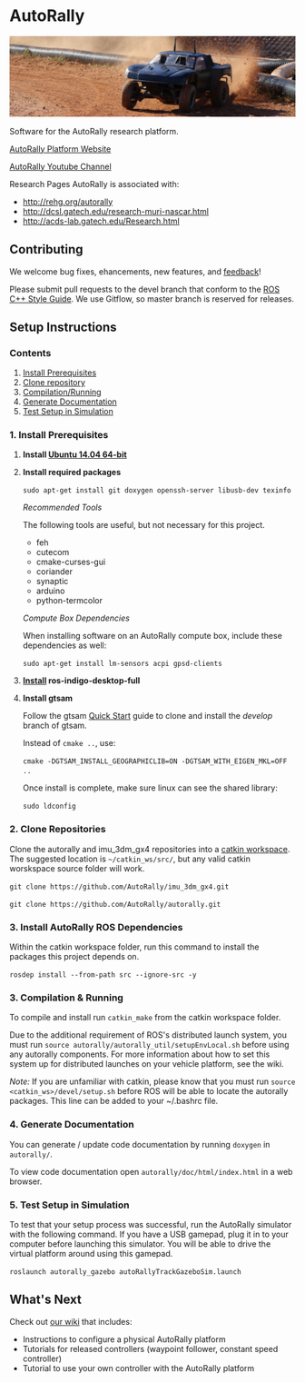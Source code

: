 # AutoRally

![alt text](doc/autorally_repo.jpg "Platform image")

Software for the AutoRally research platform.

[AutoRally Platform Website](http://autorally.github.io)

[AutoRally Youtube Channel](https://www.youtube.com/channel/UCSt0P1uqi4zU5RX2DZC_Qvg)

Research Pages AutoRally is associated with:
  * http://rehg.org/autorally
  * http://dcsl.gatech.edu/research-muri-nascar.html
  * http://acds-lab.gatech.edu/Research.html

## Contributing

We welcome bug fixes, ehancements, new features, and [feedback](https://github.com/AutoRally/autorally/issues)!

Please submit pull requests to the devel branch that conform to the [ROS C++ Style Guide](http://wiki.ros.org/CppStyleGuide). We use Gitflow, so master branch is reserved for releases.

## Setup Instructions

### Contents
1. [Install Prerequisites](#1-install-prerequisites)
2. [Clone repository](#2-clone-repository)
3. [Compilation/Running](#3-compilationrunning)
4. [Generate Documentation](#4-generate-documentation)
5. [Test Setup in Simulation](#5-test-setup-in-simulation)

### 1. Install Prerequisites
1. __Install [Ubuntu 14.04 64-bit](http://www.ubuntu.com)__
2. __Install required packages__

   ```sudo apt-get install git doxygen openssh-server libusb-dev texinfo```
   
   _Recommended Tools_
   
   The following tools are useful, but not necessary for this project.
   * feh
   * cutecom
   * cmake-curses-gui
   * coriander
   * synaptic
   * arduino
   * python-termcolor
   
   _Compute Box Dependencies_
   
   When installing software on an AutoRally compute box, include these dependencies as well:
   
   ```sudo apt-get install lm-sensors acpi gpsd-clients```
   
3. __[Install](http://www.ros.org/install/) ros-indigo-desktop-full__
4. __Install gtsam__

   Follow the gtsam [Quick Start](https://bitbucket.org/gtborg/gtsam/) guide to clone and install the _develop_ branch of gtsam. 

   Instead of `cmake ..`, use:

   ```cmake -DGTSAM_INSTALL_GEOGRAPHICLIB=ON -DGTSAM_WITH_EIGEN_MKL=OFF ..```

   Once install is complete, make sure linux can see the shared library:

   ```sudo ldconfig```
   
### 2. Clone Repositories

Clone the autorally and imu_3dm_gx4 repositories into a [catkin workspace](http://wiki.ros.org/catkin/workspaces). The suggested location is `~/catkin_ws/src/`, but any valid catkin worskspace source folder will work.

```git clone https://github.com/AutoRally/imu_3dm_gx4.git```

```git clone https://github.com/AutoRally/autorally.git```

### 3. Install AutoRally ROS Dependencies

Within the catkin workspace folder, run this command to install the packages this project depends on.

```rosdep install --from-path src --ignore-src -y```

### 3. Compilation & Running

To compile and install run `catkin_make` from the catkin workspace folder.

Due to the additional requirement of ROS's distributed launch system, you must run `source autorally/autorally_util/setupEnvLocal.sh` before using any autorally components. For more information about how to set this system up for distributed launches on your vehicle platform, see the wiki.

_Note:_ If you are unfamiliar with catkin, please know that you must run `source <catkin_ws>/devel/setup.sh` before ROS will be able to locate the autorally packages. This line can be added to your ~/.bashrc file.

### 4. Generate Documentation

You can generate / update code documentation by running `doxygen` in `autorally/`.

To view code documentation open `autorally/doc/html/index.html` in a web browser.

### 5. Test Setup in Simulation

To test that your setup process was successful, run the AutoRally simulator with the following command. If you have a USB gamepad, plug it in to your computer before launching this simulator. You will be able to drive the virtual platform around using this gamepad.

```roslaunch autorally_gazebo autoRallyTrackGazeboSim.launch```

## What's Next

Check out [our wiki](https://github.com/AutoRally/autorally/wiki) that includes:
* Instructions to configure a physical AutoRally platform
* Tutorials for released controllers (waypoint follower, constant speed controller)
* Tutorial to use your own controller with the AutoRally platform